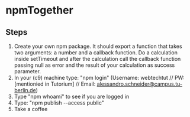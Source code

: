 # npmTogether
## Steps
1. Create your own npm package. It should export a function that takes two arguments: 
a number and a callback function. Do a calculation inside setTimeout and after the calculation 
call the callback function passing null as error and the result of your calculation as success parameter.
2. In your (c9) machine type: "npm login" (Username: webtechtut // PW: [mentionied in Tutorium] // Email: alessandro.schneider@campus.tu-berlin.de)
3. Type "npm whoami" to see if you are logged in
4. Type: "npm publish --access public"
5. Take a coffee